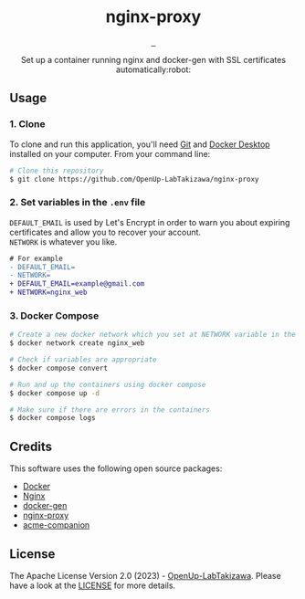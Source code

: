 <h1 align="center">nginx-proxy</h1>

<p align="center">
  <a aria-label="docker" href="https://www.docker.com/">
    <img alt="" src="https://img.shields.io/badge/-docker-2496ED.svg?logo=docker&style=for-the-badge&labelColor=000000">
  </a>
  <a aria-label="nginx" href="https://nginx.org/">
    <img alt="" src="https://img.shields.io/badge/-nginx-009639.svg?logo=nginx&style=for-the-badge&labelColor=000000">
  </a>
  <a aria-label="License" href="https://github.com/OpenUp-LabTakizawa/nginx-proxy/blob/main/LICENSE">
    <img alt="" src="https://img.shields.io/github/license/OpenUp-LabTakizawa/nginx-proxy?style=for-the-badge&labelColor=000000">
  </a>
</p>

<p align="center">
  Set up a container running nginx and docker-gen with SSL certificates automatically:robot:
</p>

## Usage

### 1. Clone
To clone and run this application, you'll need [Git](https://git-scm.com) and [Docker Desktop](https://www.docker.com/products/docker-desktop/) installed on your computer. From your command line:

```bash
# Clone this repository
$ git clone https://github.com/OpenUp-LabTakizawa/nginx-proxy
```

### 2. Set variables in the `.env` file
`DEFAULT_EMAIL` is used by Let's Encrypt in order to warn you about expiring certificates and allow you to recover your account.  
`NETWORK` is whatever you like.

```diff
# For example
- DEFAULT_EMAIL=
- NETWORK=
+ DEFAULT_EMAIL=example@gmail.com
+ NETWORK=nginx_web
```
### 3. Docker Compose
```bash
# Create a new docker network which you set at NETWORK variable in the .env file
$ docker network create nginx_web

# Check if variables are appropriate
$ docker compose convert

# Run and up the containers using docker compose
$ docker compose up -d

# Make sure if there are errors in the containers
$ docker compose logs
```

## Credits

This software uses the following open source packages:

- [Docker](https://www.docker.com/)
- [Nginx](https://nginx.org/)
- [docker-gen](https://github.com/nginx-proxy/docker-gen)
- [nginx-proxy](https://github.com/nginx-proxy/nginx-proxy)
- [acme-companion](https://github.com/nginx-proxy/acme-companion)

## License

The Apache License Version 2.0 (2023) - [OpenUp-LabTakizawa](https://github.com/OpenUp-LabTakizawa).
Please have a look at the [LICENSE](https://github.com/OpenUp-LabTakizawa/nginx-proxy/blob/main/LICENSE) for more details.
